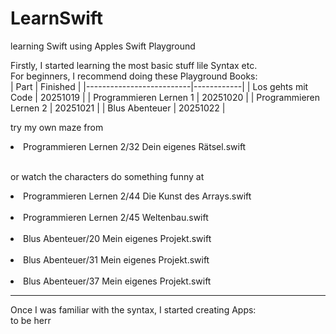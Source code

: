 # LearnSwift
learning Swift using Apples Swift Playground


Firstly, I started learning the most basic stuff lile Syntax etc. <br/>
For beginners, I recommend doing these Playground Books:<br/>
| Part                     | Finished   |
|--------------------------|------------|
| Los gehts mit Code       | 20251019   |
| Programmieren Lernen 1   | 20251020   |
| Programmieren Lernen 2   | 20251021   |
| Blus Abenteuer           | 20251022   |

try my own maze from<br/>
<li>Programmieren Lernen 2/32 Dein eigenes Rätsel.swift</li><br/>

or watch the characters do something funny at<br/>
<li>Programmieren Lernen 2/44 Die Kunst des Arrays.swift</li><br/>
<li>Programmieren Lernen 2/45 Weltenbau.swift</li><br/>
<li>Blus Abenteuer/20 Mein eigenes Projekt.swift</li><br/>
<li>Blus Abenteuer/31 Mein eigenes Projekt.swift</li><br/>
<li>Blus Abenteuer/37 Mein eigenes Projekt.swift</li>

---

Once I was familiar with the syntax, I started creating Apps: <br/>
to be herr
